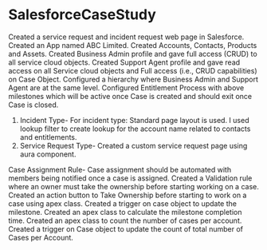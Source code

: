 # SalesforceCaseStudy

Created a service request and incident request web page in Salesforce.
Created an App named ABC Limited.
Created Accounts, Contacts, Products and Assets.
Created Business Admin profile and gave full access (CRUD) to all service cloud objects.
Created Support Agent profile and gave read access on all Service cloud objects and Full access (i.e., CRUD capabilities) on Case Object.
Configured a hierarchy where Business Admin and Support Agent are at the same level.
Configured Entitlement Process with above milestones which will be active once Case is created and should exit once Case is closed.

1. Incident Type- For incident type: Standard page layout is used. I used lookup filter to create lookup for the account name related to 
contacts and entitlements.
2. Service Request Type- Created a custom service request page using aura component.

Case Assignment Rule- Case assignment should be automated with members being notified once a case is assigned.
Created a Validation rule where an owner must take the ownership before starting working on a case.
Created an action button to Take Ownership before starting to work on a case using apex class.
Created a trigger on case object to update the milestone.
Created an apex class to calculate the milestone completion time.
Created an apex class to count the number of cases per account.
Created a trigger on Case object to update the count of total number of Cases per Account.
